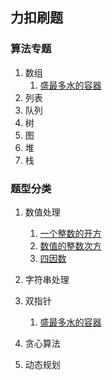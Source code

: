 ## 力扣刷题
### 算法专题
1. 数组
   1. [盛最多水的容器](containerWithMostWater.md)
2. 列表
3. 队列
4. 树
5. 图
6. 堆
7. 栈


### 题型分类
1. 数值处理
   1. [一个整数的开方](num_sqrt.md)
   2. [数值的整数次方](coding.md)
   3. [四因数](fourFactors.md)

2. 字符串处理
   

3. 双指针
   1. [盛最多水的容器](containerWithMostWater.md)
4. 贪心算法
5. 动态规划




